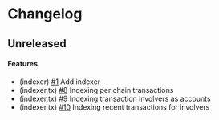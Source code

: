 <!--
Guiding Principles:

Changelogs are for humans, not machines.
There should be an entry for every single version.
The same types of changes should be grouped.
Versions and sections should be linkable.
The latest version comes first.
The release date of each version is displayed.
Mention whether you follow Semantic Versioning.

Usage:

Change log entries are to be added to the Unreleased section under the
appropriate stanza (see below). Each entry should ideally include a tag and
the GitHub issue reference in the following format:

* (<tag>) \#<issue-number> message

Tag must include `sql` if having any changes relate to schema

The issue numbers will later be link-ified during the release process,
so you do not have to worry about including a link manually, but you can if you wish.

Types of changes (Stanzas):

"Features" for new features.
"Improvements" for changes in existing functionality.
"Deprecated" for soon-to-be removed features.
"Bug Fixes" for any bug fixes.
"Schema Breaking" for breaking SQL Schema.
"API Breaking" for breaking API.

If any PR belong to multiple types of change, reference it into all types with only ticket id, no need description (convention)

Ref: https://keepachangelog.com/en/1.0.0/
-->

<!--
Templates for Unreleased:

## Unreleased

#### Features

#### Improvements

#### Bug Fixes

#### Schema Breaking

#### API Breaking
-->

# Changelog

## Unreleased

#### Features
- (indexer) [#1](https://github.com/bcdevtools/dymension-rollapp-block-explorer/pull/1) Add indexer
- (indexer,tx) [#8](https://github.com/bcdevtools/dymension-rollapp-block-explorer/pull/8) Indexing per chain transactions
- (indexer,tx) [#9](https://github.com/bcdevtools/dymension-rollapp-block-explorer/pull/9) Indexing transaction involvers as accounts
- (indexer,tx) [#10](https://github.com/bcdevtools/dymension-rollapp-block-explorer/pull/10) Indexing recent transactions for involvers